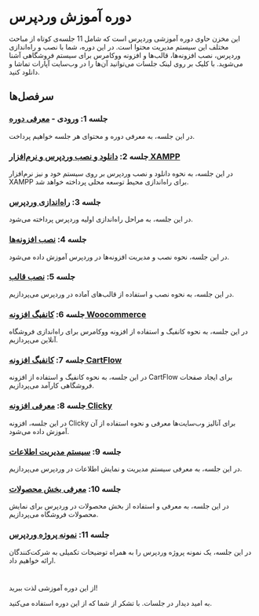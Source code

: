 # دوره آموزش وردپرس

این مخزن حاوی دوره آموزشی وردپرس است که شامل 11 جلسه‌ی کوتاه از مباحث مختلف این سیستم مدیریت محتوا است. در این دوره، شما با نصب و راه‌اندازی وردپرس، نصب افزونه‌ها، قالب‌ها و افزونه ووکامرس برای سیستم فروشگاهی آشنا می‌شوید.
با کلیک بر روی لینک جلسات می‌توانید آن‌ها را در وب‌سایت آپارات تماشا و دانلود کنید.

## سرفصل‌ها
### جلسه 1: ورودی - [معرفی دوره](https://www.aparat.com/v/0UOq2)

در این جلسه، به معرفی دوره و محتوای هر جلسه خواهیم پرداخت.

### جلسه 2: [دانلود و نصب وردپرس و نرم‌افزار XAMPP](https://aparat.com/v/o9aZR)

در این جلسه، به نحوه دانلود و نصب وردپرس بر روی سیستم خود و نیز نرم‌افزار XAMPP برای راه‌اندازی محیط توسعه محلی پرداخته خواهد شد.

### جلسه 3: [راه‌اندازی وردپرس](https://aparat.com/v/FosVC)

در این جلسه، به مراحل راه‌اندازی اولیه وردپرس پرداخته می‌شود.

### جلسه 4: [نصب افزونه‌ها](https://aparat.com/v/bigrU)

در این جلسه، نحوه نصب و مدیریت افزونه‌ها در وردپرس آموزش داده می‌شود.

### جلسه 5: [نصب قالب](https://aparat.com/v/LCrhi)

در این جلسه، به نحوه نصب و استفاده از قالب‌های آماده در وردپرس می‌پردازیم.

### جلسه 6: [کانفیگ افزونه Woocommerce](https://aparat.com/v/HRSBr)

در این جلسه، به نحوه کانفیگ و استفاده از افزونه ووکامرس برای راه‌اندازی فروشگاه آنلاین می‌پردازیم.

### جلسه 7: [کانفیگ افزونه CartFlow](https://aparat.com/v/ZpG2C)

در این جلسه، به نحوه کانفیگ و استفاده از افزونه CartFlow برای ایجاد صفحات فروشگاهی کارآمد می‌پردازیم.

### جلسه 8: [معرفی افزونه Clicky](https://aparat.com/v/VfHsp)

در این جلسه، افزونه Clicky برای آنالیز وب‌سایت‌ها معرفی و نحوه استفاده از آن آموزش داده می‌شود.

### جلسه 9: [سیستم مدیریت اطلاعات](https://aparat.com/v/oYs40)

در این جلسه، به معرفی سیستم مدیریت و نمایش اطلاعات در وردپرس می‌پردازیم.

### جلسه 10: [معرفی بخش محصولات](https://aparat.com/v/dyWwn)

در این جلسه، به معرفی و استفاده از بخش محصولات در وردپرس برای نمایش محصولات فروشگاه می‌پردازیم.

### جلسه 11: [نمونه پروژه وردپرس](https://aparat.com/v/eBqsY)

در این جلسه، یک نمونه پروژه وردپرس را به همراه توضیحات تکمیلی به شرکت‌کنندگان ارائه خواهیم داد.


# 
از این دوره آموزشی لذت ببرید!

به امید دیدار در جلسات. با تشکر از شما که از این دوره استفاده می‌کنید.

